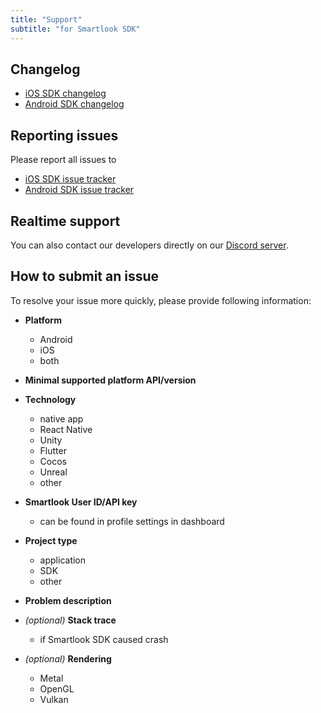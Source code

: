 ```yaml
---
title: "Support"
subtitle: "for Smartlook SDK"
---
```


## Changelog

- [iOS SDK changelog](https://github.com/smartlook/smartlook-ios-sdk)
- [Android SDK changelog](https://github.com/smartlook/smartlook-ios-sdk)

## Reporting issues

Please report all issues to
- [iOS SDK issue tracker](https://github.com/smartlook/smartlook-ios-sdk/issues)
- [Android SDK issue tracker](https://github.com/smartlook/smartlook-android-sdk/issues)

## Realtime support

You can also contact our developers directly on our [Discord server](https://discord.gg/SbEt98m).

## How to submit an issue

To resolve your issue more quickly, please provide following information:

- **Platform**
    - Android
    - iOS
    - both

- **Minimal supported platform API/version**

- **Technology**
    - native app
    - React Native
    - Unity
    - Flutter
    - Cocos
    - Unreal
    - other

- **Smartlook User ID/API key**
    - can be found in profile settings in dashboard

- **Project type**
    - application
    - SDK
    - other

- **Problem description**

- *(optional)* **Stack trace**
    - if Smartlook SDK caused crash

- *(optional)* **Rendering**
    - Metal
    - OpenGL
    - Vulkan